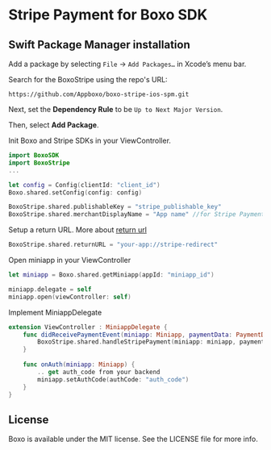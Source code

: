 # Stripe Payment for Boxo SDK

## Swift Package Manager installation

Add a package by selecting `File` → `Add Packages…` in Xcode’s menu bar.

Search for the BoxoStripe using the repo's URL:
    
    https://github.com/Appboxo/boxo-stripe-ios-spm.git


Next, set the **Dependency Rule** to be `Up to Next Major Version`.

Then, select **Add Package**.
  

Init Boxo and Stripe SDKs in your ViewController.

```swift
import BoxoSDK
import BoxoStripe
...

let config = Config(clientId: "client_id")
Boxo.shared.setConfig(config: config)

BoxoStripe.shared.publishableKey = "stripe_publishable_key"
BoxoStripe.shared.merchantDisplayName = "App name" //for Stripe PaymentSheet
```

Setup a return URL. More about [return url](https://docs.stripe.com/payments/accept-a-payment?platform=ios#ios-set-up-return-url)

```swift
BoxoStripe.shared.returnURL = "your-app://stripe-redirect"
```

Open miniapp in your ViewController

```swift
let miniapp = Boxo.shared.getMiniapp(appId: "miniapp_id")

miniapp.delegate = self
miniapp.open(viewController: self)
```

Implement MiniappDelegate

```swift
extension ViewController : MiniappDelegate {
    func didReceivePaymentEvent(miniapp: Miniapp, paymentData: PaymentData) {
        BoxoStripe.shared.handleStripePayment(miniapp: miniapp, paymentData: paymentData)
    }
    
    func onAuth(miniapp: Miniapp) {
        .. get auth_code from your backend
        miniapp.setAuthCode(authCode: "auth_code")
    }
}
```

## License

Boxo is available under the MIT license. See the LICENSE file for more info.
